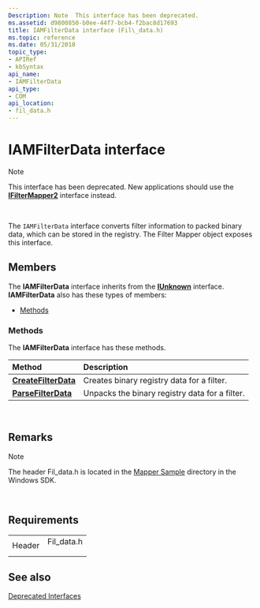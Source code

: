 ```yaml
---
Description: Note  This interface has been deprecated.
ms.assetid: d9800850-b0ee-44f7-bcb4-f2bac8d17693
title: IAMFilterData interface (Fil\_data.h)
ms.topic: reference
ms.date: 05/31/2018
topic_type: 
- APIRef
- kbSyntax
api_name: 
- IAMFilterData
api_type: 
- COM
api_location: 
- fil_data.h
---
```


# IAMFilterData interface

> [!Note]  
> This interface has been deprecated. New applications should use the [**IFilterMapper2**](/windows/desktop/api/Strmif/nn-strmif-ifiltermapper2) interface instead.

 

The `IAMFilterData` interface converts filter information to packed binary data, which can be stored in the registry. The Filter Mapper object exposes this interface.

## Members

The **IAMFilterData** interface inherits from the [**IUnknown**](https://msdn.microsoft.com/library/ms680509(v=VS.85).aspx) interface. **IAMFilterData** also has these types of members:

-   [Methods](#methods)

### Methods

The **IAMFilterData** interface has these methods.



| Method                                                     | Description                                               |
|:-----------------------------------------------------------|:----------------------------------------------------------|
| [**CreateFilterData**](iamfilterdata-createfilterdata.md) | Creates binary registry data for a filter.<br/>     |
| [**ParseFilterData**](iamfilterdata-parsefilterdata.md)   | Unpacks the binary registry data for a filter.<br/> |



 

## Remarks

> [!Note]  
> The header Fil\_data.h is located in the [Mapper Sample](mapper-sample.md) directory in the Windows SDK.

 

## Requirements



|                   |                                                                                        |
|-------------------|----------------------------------------------------------------------------------------|
| Header<br/> | <dl> <dt>Fil\_data.h</dt> </dl> |



## See also

<dl> <dt>

[Deprecated Interfaces](deprecated-interfaces.md)
</dt> </dl>

 

 




